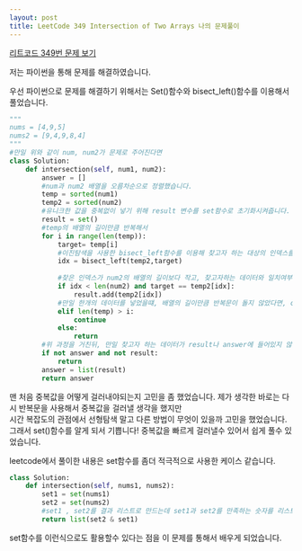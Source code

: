 ```yaml
---
layout: post
title: LeetCode 349 Intersection of Two Arrays 나의 문제풀이
---
```

[리트코드 349번 문제 보기](https://leetcode.com/problems/intersection-of-two-arrays/)  

저는 파이썬을 통해 문제를 해결하였습니다.

우선 파이썬으로 문제를 해결하기 위해서는 Set()함수와 bisect_left()함수를 이용해서 풀었습니다.

```python
"""
nums = [4,9,5]
nums2 = [9,4,9,8,4]
"""
#만일 위와 같이 num, num2가 문제로 주어진다면 
class Solution:
    def intersection(self, num1, num2):
        answer = []
        #num과 num2 배열을 오름차순으로 정렬했습니다.
        temp = sorted(num1)
        temp2 = sorted(num2)
        #유니크한 값을 중복없이 넣기 위해 result 변수를 set함수로 초기화시켜줍니다.
        result = set()
        #temp의 배열의 길이만큼 반복해서 
        for i in range(len(temp)):
            target= temp[i]
            #이진탐색을 사용한 bisect_left함수를 이용해 찾고자 하는 대상의 인덱스를 찾았습니다.
            idx = bisect_left(temp2,target)
            
            #찾은 인덱스가 num2의 배열의 길이보다 작고, 찾고자하는 데이터와 일치여부를 확인해서 true 면 answer에 넣어줍니다.
            if idx < len(num2) and target == temp2[idx]:
                result.add(temp2[idx])
            #만일 한개의 데이터를 넣었을떄, 배열의 길이만큼 반복문이 돌지 않았다면, continue를 통해 반복문을 진행합니다.
            elif len(temp) > i:
                continue
            else:
                return 
        #위 과정을 거친뒤, 만일 찾고자 하는 데이터가 result나 answer에 들어있지 않다면 아무것도 반환하지 않습니다.
        if not answer and not result:
            return 
        answer = list(result)
        return answer
```

맨 처음 중복값을 어떻게 걸러내야되는지 고민을 좀 했었습니다. 제가 생각한 바로는 다시 반복문을 사용해서 중복값을 걸러낼 생각을 했지만  
시간 복잡도의 관점에서 선형탐색 말고 다른 방법이 무엇이 있을까 고민을 했었습니다.  
그래서 set()함수를 알게 되서 기쁩니다! 중복값을 빠르게 걸러낼수 있어서 쉽게 풀수 있었습니다.

leetcode에서 풀이한 내용은 set함수를 좀더 적극적으로 사용한 케이스 같습니다.

```python
class Solution:
    def intersection(self, nums1, nums2):
        set1 = set(nums1)
        set2 = set(nums2)
        #set1 , set2를 결과 리스트로 만드는데 set1과 set2를 만족하는 숫자를 리스트로 만든다.
        return list(set2 & set1)
```

set함수를 이런식으로도 활용할수 있다는 점을 이 문제를 통해서 배우게 되었습니다.  
